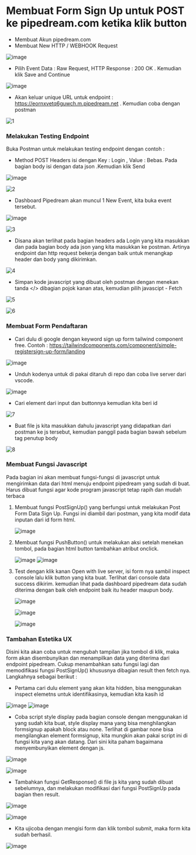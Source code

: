 # Membuat Form Sign Up untuk POST ke pipedream.com ketika klik button
* Membuat Akun pipedream.com
* Membuat New HTTP / WEBHOOK Request

![image](https://github.com/kerjabhakti/SisterAryo/assets/56922640/1bc88d0d-6e18-48bc-9d78-f076f80d3abf)

* Pilih Event Data : Raw Request, HTTP Response : 200 OK . Kemudian klik Save and Continue

![image](https://github.com/kerjabhakti/SisterAryo/assets/56922640/33cc51f6-edfd-45d5-836e-2ea4b3db852f)

* Akan keluar unique URL untuk endpoint : https://eornxvetq6guwch.m.pipedream.net . Kemudian coba dengan postman

![1](https://github.com/kerjabhakti/SisterAryo/assets/56922640/8e6d7c8d-18c3-449a-9e1f-6f627dec27a2)

### Melakukan Testing Endpoint
Buka Postman untuk melakukan testing endpoint dengan contoh :
* Method POST Headers isi dengan Key : Login , Value : Bebas. Pada bagian body isi dengan data json .Kemudian klik Send

![image](https://github.com/kerjabhakti/SisterAryo/assets/56922640/e6af0a8c-0225-43e4-92a8-34dcf9247208)

![2](https://github.com/kerjabhakti/SisterAryo/assets/56922640/0ce79d87-d3cc-424d-b5be-44d0d46a65e1)

* Dashboard Pipedream akan muncul 1 New Event, kita buka event tersebut.

![image](https://github.com/kerjabhakti/SisterAryo/assets/56922640/b6964d0e-3b4f-4fed-b87e-ff6de15fe15c)

![3](https://github.com/kerjabhakti/SisterAryo/assets/56922640/ee70599a-eada-4384-a2f2-394cb7372f7a)

* Disana akan terlihat pada bagian headers ada Login yang kita masukkan dan pada bagian body ada json yang kita masukkan ke postman.
  Artinya endpoint dan http request bekerja dengan baik untuk menangkap header dan body yang dikirimkan.

![4](https://github.com/kerjabhakti/SisterAryo/assets/56922640/8d228237-5a42-4423-a4c0-2346535a79a5)

* Simpan kode javascript yang dibuat oleh postman dengan menekan tanda </> dibagian pojok kanan atas, kemudian pilih javascipt - Fetch

![5](https://github.com/kerjabhakti/SisterAryo/assets/56922640/a943d04a-a0fc-4688-9de5-04844d60888b)

![6](https://github.com/kerjabhakti/SisterAryo/assets/56922640/d8b82561-f85f-4453-86b0-9d9dfd28085b)

### Membuat Form Pendaftaran

* Cari dulu di google dengan keyword sign up form tailwind component free. Contoh : https://tailwindcomponents.com/component/simple-registersign-up-form/landing

![image](https://github.com/kerjabhakti/SisterAryo/assets/56922640/dc84ccc4-3e86-4a51-ae99-cd83bb997b9b)

* Unduh kodenya untuk di pakai ditaruh di repo dan coba live server dari vscode.

![image](https://github.com/kerjabhakti/SisterAryo/assets/56922640/d38edabc-d903-4196-bce2-c2e18ffd581d)

* Cari element dari input dan buttonnya kemudian kita beri id

![7](https://github.com/kerjabhakti/SisterAryo/assets/56922640/1f466f7b-9778-4f27-a40b-5eef848a25ef)

* Buat file js kita masukkan dahulu javascript yang didapatkan dari postman ke js tersebut, kemudian panggil pada bagian bawah sebelum tag penutup body

![8](https://github.com/kerjabhakti/SisterAryo/assets/56922640/7f3907b8-1e37-4171-b60f-830a5e4d53dd)

### Membuat Fungsi Javascript

Pada bagian ini akan membuat fungsi-fungsi di javascript untuk mengirimkan data dari html menuju endpoint pipedream yang sudah di buat. Harus dibuat fungsi agar kode program javascript tetap rapih dan mudah terbaca

1. Membuat fungsi PostSignUp() yang berfungsi untuk melakukan Post Form Data Sign Up. Fungsi ini diambil dari postman, yang kita modif data inputan dari id form html.
  
   ![image](https://github.com/kerjabhakti/SisterAryo/assets/56922640/8cbb4e82-3e6d-4903-a698-4cd74d5b3884)

2. Membuat fungsi PushButton() untuk melakukan aksi setelah menekan tombol, pada bagian html button tambahkan atribut onclick.

   ![image](https://github.com/kerjabhakti/SisterAryo/assets/56922640/99035e1b-209c-45f1-8667-c1c1e3b188dc)
   ![image](https://github.com/kerjabhakti/SisterAryo/assets/56922640/ce8aff82-a11d-4a8c-88c1-8ec51a8cdb5d)

3. Test dengan klik kanan Open with live server, isi form nya sambil inspect console lalu klik button yang kita buat. Terlihat dari console data success dikirim. kemudian lihat pada dashboard pipedream data sudah diterima dengan baik oleh endpoint baik itu header maupun body.

   ![image](https://github.com/kerjabhakti/SisterAryo/assets/56922640/63869798-4a85-4883-8ed2-ab4a878a97d7)
 
   ![image](https://github.com/kerjabhakti/SisterAryo/assets/56922640/b68ca948-91f9-4337-a674-c259977b1291)

   ![image](https://github.com/kerjabhakti/SisterAryo/assets/56922640/7e50ef51-fe11-45da-8c42-b98172590201)

### Tambahan Estetika UX

Disini kita akan coba untuk mengubah tampilan jika tombol di klik, maka form akan disembunyikan dan menampilkan data yang diterima dari endpoint pipedream. Cukup menambahkan satu fungsi lagi dan memodifikasi fungsi PostSignUp() khususnya dibagian result then fetch nya. Langkahnya sebagai berikut :

* Pertama cari dulu element yang akan kita hidden, bisa menggunakan inspect elemetns untuk identifikasinya, kemudian kita kasih id

![image](https://github.com/kerjabhakti/SisterAryo/assets/56922640/b8f5619f-c3e3-420d-bbab-a5e55b6356e2)
![image](https://github.com/kerjabhakti/SisterAryo/assets/56922640/42fd6e1b-7aef-4635-b762-e23b0fd3b1eb)

*  Coba script style display pada bagian console dengan menggunakan id yang sudah kita buat, style display mana yang bisa menghilangkan formsignup apakah block atau none. Terlihat di gambar none bisa mengilangkan element formsignup, kita mungkin akan pakai script ini di fungsi kita yang akan datang. Dari sini kita paham bagaimana menyembunyikan element dengan js.

![image](https://github.com/kerjabhakti/SisterAryo/assets/56922640/2d4faf44-8e57-4a0c-84c7-ee9585ed399f)

![image](https://github.com/kerjabhakti/SisterAryo/assets/56922640/e3aebe12-7341-4164-889a-c69605913757)

* Tambahkan fungsi GetResponse() di file js kita yang sudah dibuat sebelumnya, dan melakukan modifikasi dari fungsi PostSignUp pada bagian then result.

![image](https://github.com/kerjabhakti/SisterAryo/assets/56922640/43676f58-7dbe-4dd3-a268-6a38581a392d)

![image](https://github.com/kerjabhakti/SisterAryo/assets/56922640/31d5aa06-7700-45fd-b803-3e816b3b87e1)

* Kita ujicoba dengan mengisi form dan klik tombol submit, maka form kita sudah berhasil.

![image](https://github.com/kerjabhakti/SisterAryo/assets/56922640/c0cccec6-cec8-456c-8c1a-7e229073bc9e)
